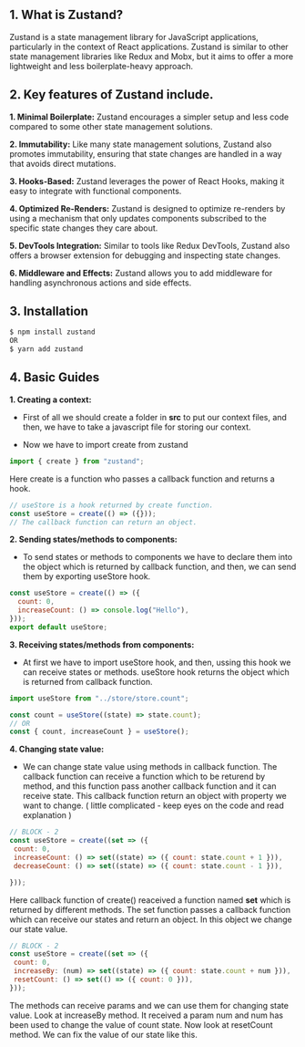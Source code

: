 ## 1. What is Zustand?

Zustand is a state management library for JavaScript applications, particularly in the context of React applications. Zustand is similar to other state management libraries like Redux and Mobx, but it aims to offer a more lightweight and less boilerplate-heavy approach.

## 2. Key features of Zustand include.

**1. Minimal Boilerplate:** Zustand encourages a simpler setup and less code compared to some other state management solutions.

**2. Immutability:** Like many state management solutions, Zustand also promotes immutability, ensuring that state changes are handled in a way that avoids direct mutations.

**3. Hooks-Based:** Zustand leverages the power of React Hooks, making it easy to integrate with functional components.

**4. Optimized Re-Renders:** Zustand is designed to optimize re-renders by using a mechanism that only updates components subscribed to the specific state changes they care about.

**5. DevTools Integration:** Similar to tools like Redux DevTools, Zustand also offers a browser extension for debugging and inspecting state changes.

**6. Middleware and Effects:** Zustand allows you to add middleware for handling asynchronous actions and side effects.

## 3. Installation

```js
$ npm install zustand
OR
$ yarn add zustand
```

## 4. Basic Guides

**1. Creating a context:**

- First of all we should create a folder in **src** to put our context files, and then, we have to take a javascript file for storing our context.

- Now we have to import create from zustand

```js
import { create } from "zustand";
```

Here create is a function who passes a callback function and returns a hook.

```js
// useStore is a hook returned by create function.
const useStore = create(() => ({}));
// The callback function can return an object.
```

**2. Sending states/methods to components:**

- To send states or methods to components we have to declare them into the object which is returned by callback function, and then, we can send them by exporting useStore hook.

```js
const useStore = create(() => ({
  count: 0,
  increaseCount: () => console.log("Hello"),
}));
export default useStore;
```

**3. Receiving states/methods from components:**

- At first we have to import useStore hook, and then, ussing this hook we can receive states or methods. useStore hook returns the object which is returned from callback function.

```js
import useStore from "../store/store.count";

const count = useStore((state) => state.count);
// OR
const { count, increaseCount } = useStore();
```

**4. Changing state value:**

- We can change state value using methods in callback function. The callback function can receive a function which to be returend by method, and this function pass another callback function and it can receive state. This callback function return an object with property we want to change. ( little complicated - keep eyes on the code and read explanation )

```js
// BLOCK - 2
const useStore = create((set => ({
 count: 0,
 increaseCount: () => set((state) => ({ count: state.count + 1 })),
 decreaseCount: () => set((state) => ({ count: state.count - 1 })),

}));
```

Here callback function of create() reaceived a function named **set** which is returned by different methods. The set function passes a callback function which can receive our states and return an object. In this object we change our state value.

```js
// BLOCK - 2
const useStore = create((set => ({
 count: 0,
 increaseBy: (num) => set((state) => ({ count: state.count + num })),
 resetCount: () => set(() => ({ count: 0 })),
}));
```

The methods can receive params and we can use them for changing state value. Look at increaseBy method. It received a param num and num has been used to change the value of count state. Now look at resetCount method. We can fix the value of our state like this.
